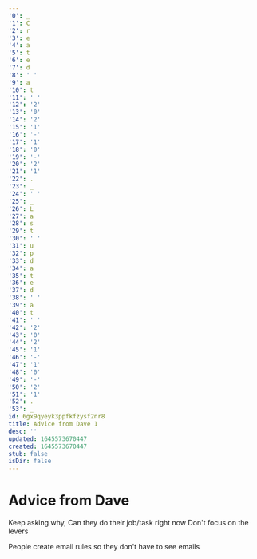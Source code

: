 ```yaml
---
'0': _
'1': C
'2': r
'3': e
'4': a
'5': t
'6': e
'7': d
'8': ' '
'9': a
'10': t
'11': ' '
'12': '2'
'13': '0'
'14': '2'
'15': '1'
'16': '-'
'17': '1'
'18': '0'
'19': '-'
'20': '2'
'21': '1'
'22': .
'23': _
'24': ' '
'25': _
'26': L
'27': a
'28': s
'29': t
'30': ' '
'31': u
'32': p
'33': d
'34': a
'35': t
'36': e
'37': d
'38': ' '
'39': a
'40': t
'41': ' '
'42': '2'
'43': '0'
'44': '2'
'45': '1'
'46': '-'
'47': '1'
'48': '0'
'49': '-'
'50': '2'
'51': '1'
'52': .
'53': _
id: 6gx9qyeyk3ppfkfzysf2nr8
title: Advice from Dave 1
desc: ''
updated: 1645573670447
created: 1645573670447
stub: false
isDir: false
---
```


# Advice from Dave


Keep asking why,
Can they do their job/task right now
Don't focus on the levers

People create email rules so they don't have to see emails

